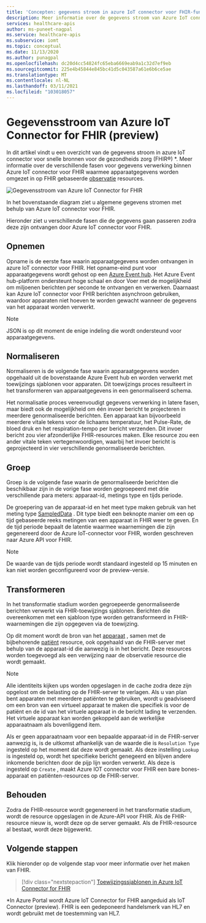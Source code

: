 ```yaml
---
title: 'Concepten: gegevens stroom in azure IoT connector voor FHIR-functie (preview) van Azure API voor FHIR'
description: Meer informatie over de gegevens stroom van Azure IoT connector voor FHIR (preview). Met de Azure IoT-connector voor FHIR (preview) worden gegevens opgenomen, genormaliseerd, gegroepeerd, getransformeerd en persistent gemaakt met de Azure-API voor FHIR.
services: healthcare-apis
author: ms-puneet-nagpal
ms.service: healthcare-apis
ms.subservice: iomt
ms.topic: conceptual
ms.date: 11/13/2020
ms.author: punagpal
ms.openlocfilehash: dc20d4cc54824fc65eba6669eab9a1c32d7ef9eb
ms.sourcegitcommit: 225e4b45844e845bc41d5c043587a61e6b6ce5ae
ms.translationtype: MT
ms.contentlocale: nl-NL
ms.lasthandoff: 03/11/2021
ms.locfileid: "103018057"
---
```

# <a name="azure-iot-connector-for-fhir-preview-data-flow"></a>Gegevensstroom van Azure IoT Connector for FHIR (preview)

In dit artikel vindt u een overzicht van de gegevens stroom in azure IoT connector voor snelle bronnen voor de gezondheids zorg (FHIR&#174;) *. Meer informatie over de verschillende fasen voor gegevens verwerking binnen Azure IoT connector voor FHIR waarmee apparaatgegevens worden omgezet in op FHIR gebaseerde [observatie](https://www.hl7.org/fhir/observation.html) resources.

![Gegevensstroom van Azure IoT Connector for FHIR](media/concepts-iot-data-flow/iot-connector-data-flow.png)

In het bovenstaande diagram ziet u algemene gegevens stromen met behulp van Azure IoT connector voor FHIR. 

Hieronder ziet u verschillende fasen die de gegevens gaan passeren zodra deze zijn ontvangen door Azure IoT connector voor FHIR.

## <a name="ingest"></a>Opnemen
Opname is de eerste fase waarin apparaatgegevens worden ontvangen in azure IoT connector voor FHIR. Het opname-eind punt voor apparaatgegevens wordt gehost op een [Azure Event hub](../../event-hubs/index.yml). Het Azure Event hub-platform ondersteunt hoge schaal en door Voer met de mogelijkheid om miljoenen berichten per seconde te ontvangen en verwerken. Daarnaast kan Azure IoT connector voor FHIR berichten asynchroon gebruiken, waardoor apparaten niet hoeven te worden gewacht wanneer de gegevens van het apparaat worden verwerkt.

> [!NOTE]
> JSON is op dit moment de enige indeling die wordt ondersteund voor apparaatgegevens.

## <a name="normalize"></a>Normaliseren
Normaliseren is de volgende fase waarin apparaatgegevens worden opgehaald uit de bovenstaande Azure Event hub en worden verwerkt met toewijzings sjablonen voor apparaten. Dit toewijzings proces resulteert in het transformeren van apparaatgegevens in een genormaliseerd schema. 

Het normalisatie proces vereenvoudigt gegevens verwerking in latere fasen, maar biedt ook de mogelijkheid om één invoer bericht te projecteren in meerdere genormaliseerde berichten. Een apparaat kan bijvoorbeeld meerdere vitale tekens voor de lichaams temperatuur, het Pulse-Rate, de bloed druk en het respiration-tempo per bericht verzenden. Dit invoer bericht zou vier afzonderlijke FHIR-resources maken. Elke resource zou een ander vitale teken vertegenwoordigen, waarbij het invoer bericht is geprojecteerd in vier verschillende genormaliseerde berichten.

## <a name="group"></a>Groep
Groep is de volgende fase waarin de genormaliseerde berichten die beschikbaar zijn in de vorige fase worden gegroepeerd met drie verschillende para meters: apparaat-id, metings type en tijds periode.

De groepering van de apparaat-id en het meet type maken gebruik van het meting type [SampledData](https://www.hl7.org/fhir/datatypes.html#SampledData) . Dit type biedt een beknopte manier om een op tijd gebaseerde reeks metingen van een apparaat in FHIR weer te geven. En de tijd periode bepaalt de latentie waarmee waarnemingen die zijn gegenereerd door de Azure IoT-connector voor FHIR, worden geschreven naar Azure API voor FHIR.

> [!NOTE]
> De waarde van de tijds periode wordt standaard ingesteld op 15 minuten en kan niet worden geconfigureerd voor de preview-versie.

## <a name="transform"></a>Transformeren
In het transformatie stadium worden gegroepeerde genormaliseerde berichten verwerkt via FHIR-toewijzings sjablonen. Berichten die overeenkomen met een sjabloon type worden getransformeerd in FHIR-waarnemingen die zijn opgegeven via de toewijzing.

Op dit moment wordt de bron van het [apparaat](https://www.hl7.org/fhir/device.html) , samen met de bijbehorende [patiënt](https://www.hl7.org/fhir/patient.html) resource, ook opgehaald van de FHIR-server met behulp van de apparaat-id die aanwezig is in het bericht. Deze resources worden toegevoegd als een verwijzing naar de observatie resource die wordt gemaakt.

> [!NOTE]
> Alle identiteits kijken ups worden opgeslagen in de cache zodra deze zijn opgelost om de belasting op de FHIR-server te verlagen. Als u van plan bent apparaten met meerdere patiënten te gebruiken, wordt u geadviseerd om een bron van een virtueel apparaat te maken die specifiek is voor de patiënt en de id van het virtuele apparaat in de bericht lading te verzenden. Het virtuele apparaat kan worden gekoppeld aan de werkelijke apparaatnaam als bovenliggend item.

Als er geen apparaatnaam voor een bepaalde apparaat-id in de FHIR-server aanwezig is, is de uitkomst afhankelijk van de waarde die is `Resolution Type` ingesteld op het moment dat deze wordt gemaakt. Als deze instelling `Lookup` is ingesteld op, wordt het specifieke bericht genegeerd en blijven andere inkomende berichten door de pijp lijn worden verwerkt. Als deze is ingesteld op `Create` , maakt Azure IOT connector voor FHIR een bare bones-apparaat en patiënten-resources op de FHIR-server.  

## <a name="persist"></a>Behouden
Zodra de FHIR-resource wordt gegenereerd in het transformatie stadium, wordt de resource opgeslagen in de Azure-API voor FHIR. Als de FHIR-resource nieuw is, wordt deze op de server gemaakt. Als de FHIR-resource al bestaat, wordt deze bijgewerkt.

## <a name="next-steps"></a>Volgende stappen

Klik hieronder op de volgende stap voor meer informatie over het maken van FHIR.

>[!div class="nextstepaction"]
>[Toewijzingssjablonen in Azure IoT Connector for FHIR](iot-mapping-templates.md)

*In Azure Portal wordt Azure IoT Connector for FHIR aangeduid als IoT Connector (preview). FHIR is een gedeponeerd handelsmerk van HL7 en wordt gebruikt met de toestemming van HL7. 